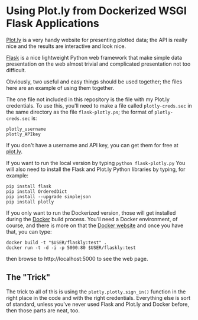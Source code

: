 
# Using Plot.ly from Dockerized WSGI Flask Applications

[Plot.ly](http://plot.ly) is a very handy website for presenting
plotted data; the API is really nice and the results are interactive
and look nice.

[Flask](http://flask.pocoo.org/) is a nice lightweight Python web
framework that make simple data presentation on the web almost trivial
and complicated presentation not too difficult.

Obviously, two useful and easy things should be used together; the
files here are an example of using them together.

The one file not included in this repository is the file with my
Plot.ly credentials. To use this, you'll need to make a file called
`plotly-creds.sec` in the same directory as the file
`flask-plotly.ps`; the format of `plotly-creds.sec` is:
```
plotly_username
plotly_APIkey
```
If you don't have a username and API key, you can get them for free at
[plot.ly](http://plot.ly).

If you want to run the local version by typing `python
flask-plotly.py` You will also need to install the Flask and Plot.ly
Python libraries by typing, for example:
```
pip install flask
pip install OrderedDict
pip install --upgrade simplejson
pip install plotly
```

If you only want to run the Dockerized version, those will get
installed during the [Docker](http://docker.io) build process. You'll
need a Docker environment, of course, and there is more on that the
[Docker website](http://docker.io) and once you have that, you can
type:
```
docker build -t "$USER/flaskly:test" .
docker run -t -d -i -p 5000:80 $USER/flaskly:test
```
then browse to http://localhost:5000 to see the web page.

## The "Trick"

The trick to all of this is using the `plotly.plotly.sign_in()`
function in the right place in the code and with the right
credentials. Everything else is sort of standard, unless you've never
used Flask and Plot.ly and Docker before, then those parts are neat,
too.
